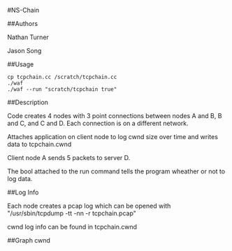 #NS-Chain

##Authors

Nathan Turner

Jason Song

##Usage

	cp tcpchain.cc /scratch/tcpchain.cc
	./waf
	./waf --run "scratch/tcpchain true"

##Description

Code creates 4 nodes with 3 point connections between nodes A and B, B and C, and C and D. Each connection is on a different network.

Attaches application on client node to log cwnd size over time and writes data to tcpchain.cwnd

Client node A sends 5 packets to server D.

The bool attached to the run command tells the program wheather or not to log data.

##Log Info

Each node creates a pcap log which can be opened with "/usr/sbin/tcpdump -tt -nn -r tcpchain.pcap"

cwnd log info can be found in tcpchain.cwnd

##Graph cwnd
